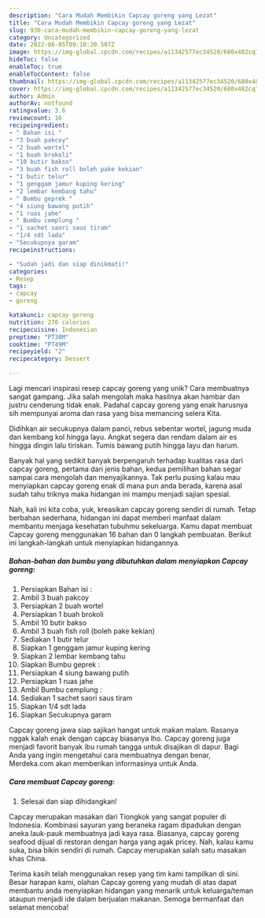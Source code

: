 ```yaml
---
description: "Cara Mudah Membikin Capcay goreng yang Lezat"
title: "Cara Mudah Membikin Capcay goreng yang Lezat"
slug: 930-cara-mudah-membikin-capcay-goreng-yang-lezat
category: Uncategorized
date: 2022-06-05T09:10:20.507Z
image: https://img-global.cpcdn.com/recipes/a11342577ec34520/680x482cq70/capcay-goreng-foto-resep-utama.jpg
hideToc: false
enableToc: true
enableTocContent: false
thumbnail: https://img-global.cpcdn.com/recipes/a11342577ec34520/680x482cq70/capcay-goreng-foto-resep-utama.jpg
cover: https://img-global.cpcdn.com/recipes/a11342577ec34520/680x482cq70/capcay-goreng-foto-resep-utama.jpg
author: Admin
authorAv: notfound
ratingvalue: 3.6
reviewcount: 16
recipeingredient:
- " Bahan isi "
- "3 buah pakcoy"
- "2 buah wortel"
- "1 buah brokoli"
- "10 butir bakso"
- "3 buah fish roll boleh pake kekian"
- "1 butir telur"
- "1 genggam jamur kuping kering"
- "2 lembar kembang tahu"
- " Bumbu geprek "
- "4 siung bawang putih"
- "1 ruas jahe"
- " Bumbu cemplung "
- "1 sachet saori saus tiram"
- "1/4 sdt lada"
- "Secukupnya garam"
recipeinstructions:

- "Sudah jadi dan siap dinikmati!"
categories:
- Resep
tags:
- capcay
- goreng

katakunci: capcay goreng 
nutrition: 276 calories
recipecuisine: Indonesian
preptime: "PT38M"
cooktime: "PT49M"
recipeyield: "2"
recipecategory: Dessert

---
```





Lagi mencari inspirasi resep capcay goreng yang unik? Cara membuatnya sangat gampang. Jika salah mengolah maka hasilnya akan hambar dan justru cenderung tidak enak. Padahal capcay goreng yang enak harusnya sih mempunyai aroma dan rasa yang bisa memancing selera Kita.





Didihkan air secukupnya dalam panci, rebus sebentar wortel, jagung muda dan kembang kol hingga layu. Angkat segera dan rendam dalam air es hingga dingin lalu tiriskan. Tumis bawang putih hingga layu dan harum.

Banyak hal yang sedikit banyak berpengaruh terhadap kualitas rasa dari capcay goreng, pertama dari jenis bahan, kedua pemilihan bahan segar sampai cara mengolah dan menyajikannya. Tak perlu pusing kalau mau menyiapkan capcay goreng enak di mana pun anda berada, karena asal sudah tahu triknya maka hidangan ini mampu menjadi sajian spesial.






Nah, kali ini kita coba, yuk, kreasikan capcay goreng sendiri di rumah. Tetap berbahan sederhana, hidangan ini dapat memberi manfaat dalam membantu menjaga kesehatan tubuhmu sekeluarga. Kamu dapat membuat Capcay goreng menggunakan 16 bahan dan 0 langkah pembuatan. Berikut ini langkah-langkah untuk menyiapkan hidangannya.

<!--inarticleads1-->

##### Bahan-bahan dan bumbu yang dibutuhkan dalam menyiapkan Capcay goreng:

1. Persiapkan  Bahan isi :
1. Ambil 3 buah pakcoy
1. Persiapkan 2 buah wortel
1. Persiapkan 1 buah brokoli
1. Ambil 10 butir bakso
1. Ambil 3 buah fish roll (boleh pake kekian)
1. Sediakan 1 butir telur
1. Siapkan 1 genggam jamur kuping kering
1. Siapkan 2 lembar kembang tahu
1. Siapkan  Bumbu geprek :
1. Persiapkan 4 siung bawang putih
1. Persiapkan 1 ruas jahe
1. Ambil  Bumbu cemplung :
1. Sediakan 1 sachet saori saus tiram
1. Siapkan 1/4 sdt lada
1. Siapkan Secukupnya garam


Capcay goreng jawa siap sajikan hangat untuk makan malam. Rasanya nggak kalah enak dengan capcay biasanya lho. Capcay goreng juga menjadi favorit banyak ibu rumah tangga untuk disajikan di dapur. Bagi Anda yang ingin mengetahui cara membuatnya dengan benar, Merdeka.com akan memberikan informasinya untuk Anda. 

<!--inarticleads2-->

##### Cara membuat Capcay goreng:


1. Selesai dan siap dihidangkan!

Capcay merupakan masakan dari Tiongkok yang sangat populer di Indonesia. Kombinasi sayuran yang beraneka ragam dipadukan dengan aneka lauk-pauk membuatnya jadi kaya rasa. Biasanya, capcay goreng seafood dijual di restoran dengan harga yang agak pricey. Nah, kalau kamu suka, bisa bikin sendiri di rumah. Capcay merupakan salah satu masakan khas China. 

Terima kasih telah menggunakan resep yang tim kami tampilkan di sini. Besar harapan kami, olahan Capcay goreng yang mudah di atas dapat membantu anda menyiapkan hidangan yang menarik untuk keluarga/teman ataupun menjadi ide dalam berjualan makanan. Semoga bermanfaat dan selamat mencoba!
